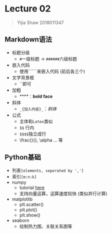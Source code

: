 # Lecture 02



> Yijia Shaw 2018011347



## Markdown语法

- 标题分级
  - `#`一级标题 -> `######`六级标题
- 嵌入代码
  - 使用``````来嵌入代码 (前后各三个)
- 文字背景框
  - ``即可
- 加粗
  - ****：**bold face**
- 斜体
  - `_{加入内容}_`：_斜体_
- 公式
  - 主体和`Latex`类似
  - `$$` 行内
  - `$$$$`独立成行
  - \frac{}{}, \alpha ... 等



## Python基础

- 列表`[elements, seperated by ',']`
- 索引`[m:n:k]`
- numpy
  - tutorial [here](www.numpy.org)
  - 支持向量运算，运算速度较快 (类似并行计算)
- matplotlib
  - plt.scatter()
  - plt.plot()
  - plt.show()
- seaborn
  - 绘制热力图、关联关系图等